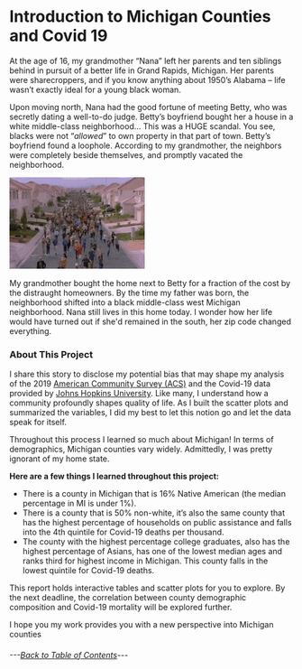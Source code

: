# Introduction to  Michigan Counties and Covid 19 

At the age of 16, my grandmother “Nana” left her parents and ten siblings behind in pursuit of a better life in Grand Rapids, Michigan. Her parents were sharecroppers, and if you know anything about 1950’s Alabama – life wasn’t exactly ideal for a young black woman. 

Upon moving north, Nana had the good fortune of meeting Betty, who was secretly dating a well-to-do judge. Betty’s boyfriend bought her a house in a white middle-class neighborhood… This was a HUGE scandal. You see, blacks were not “*allowed*” to own property in that part of town. Betty’s boyfriend found a loophole. According to my grandmother, the neighbors were completely beside themselves, and promptly vacated the neighborhood. 

![](https://github.com/BrookemWalters/BrookemWalters-Portfolio/blob/main/Stats%20518%20Final%20Project/Dramatic%20Images/ConsciousPowerfulColt-max-1mb.gif?raw=true)


My grandmother bought the home next to Betty for a fraction of the cost by the distraught homeowners. By the time my father was born, the neighborhood shifted into a black middle-class west Michigan neighborhood. Nana still lives in this home today. I wonder how her life would have turned out if she'd remained in the south, her zip code changed everything. 

### About This Project 
I share this story to disclose my potential bias that may shape my analysis of the 2019 [American Community Survey (ACS)](https://www.census.gov/programs-surveys/acs/about.html) and the Covid-19 data provided by  [Johns Hopkins University](https://github.com/CSSEGISandData/COVID-19). Like many, I understand how a community profoundly shapes quality of life. 
As I built the scatter plots and summarized the variables, I did my best to let this notion go and let the data speak for itself.


Throughout this process I learned so much about Michigan! In terms of demographics, Michigan counties vary widely. Admittedly, I was pretty ignorant of my home state.

**Here are a few things I learned throughout this project:**
- There is a county in Michigan that is 16% Native American (the median percentage in MI is under 1%).
- There is a county that is 50% non-white, it’s also the same county that has the highest percentage of households on public assistance and falls into the 4th quintile for Covid-19 deaths per thousand. 
- The county with the highest percentage college graduates, also has the highest percentage of Asians, has one of the lowest median ages and ranks third for highest income in Michigan. This county falls in the lowest quintile for Covid-19 deaths.

This report holds interactive tables and scatter plots for you to explore.
By the next deadline, the correlation between county demographic composition and Covid-19 mortality will be explored further. 

I hope you my work provides you with a new perspective into Michigan counties


###### ---[Back to Table of Contents](https://github.com/BrookemWalters/BrookemWalters-Portfolio#table-of-contents-brooke-walters-portfolio)---
